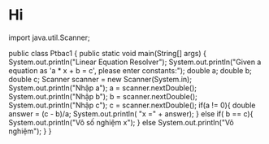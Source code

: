 # Hi
import java.util.Scanner;

public class Ptbac1 {
    public static void main(String[] args) {
        System.out.println("Linear Equation Resolver");
        System.out.println("Given a equation as 'a * x + b = c', please enter constants:");
        double a;
        double b;
        double c;
        Scanner scanner = new Scanner(System.in);
        System.out.println("Nhập a");
        a = scanner.nextDouble();
        System.out.println("Nhập b");
        b = scanner.nextDouble();
        System.out.println("Nhập c");
        c = scanner.nextDouble();
        if(a != 0){
            double answer = (c - b)/a;
            System.out.println( "x =" + answer);
        }
        else
            if( b == c){
                System.out.println("Vô số nghiệm x");
            }
            else
                System.out.println("Vô nghiệm");
    }
}
